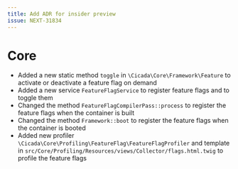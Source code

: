 ```yaml
---
title: Add ADR for insider preview
issue: NEXT-31834
---
```

# Core
* Added a new static method `toggle` in `\Cicada\Core\Framework\Feature` to activate or deactivate a feature flag on demand
* Added a new service `FeatureFlagService` to register feature flags and to toggle them
* Changed the method `FeatureFlagCompilerPass::process` to register the feature flags when the container is built
* Changed the method `Framework::boot` to register the feature flags when the container is booted
* Added new profiler `\Cicada\Core\Profiling\FeatureFlag\FeatureFlagProfiler` and template in `src/Core/Profiling/Resources/views/Collector/flags.html.twig` to profile the feature flags
